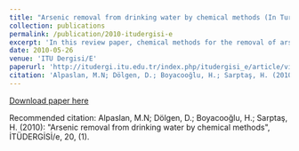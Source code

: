 ```yaml
---
title: "Arsenic removal from drinking water by chemical methods (In Turkish)"
collection: publications
permalink: /publication/2010-itudergisi-e
excerpt: 'In this review paper, chemical methods for the removal of arsenic from drinking water was discussed.'
date: 2010-05-26
venue: 'ITU Dergisi/E'
paperurl: 'http://itudergi.itu.edu.tr/index.php/itudergisi_e/article/view/746'
citation: 'Alpaslan, M.N; Dölgen, D.; Boyacooğlu, H.; Sarptaş, H. (2010): "Arsenic removal from drinking water by chemical methods", <i>İTÜDERGİSİ/e</i>, 20, (1).'
---
```


[Download paper here](http://itudergi.itu.edu.tr/index.php/itudergisi_e/article/view/746)

Recommended citation: Alpaslan, M.N; Dölgen, D.; Boyacooğlu, H.; Sarptaş, H. (2010): "Arsenic removal from drinking water by chemical methods", İTÜDERGİSİ/e, 20, (1).


